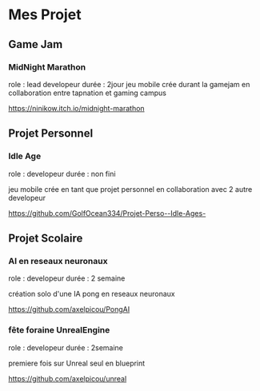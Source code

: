 # Mes Projet 
## Game Jam
### MidNight Marathon

role : lead developeur
durée : 2jour
jeu mobile crée durant la gamejam en collaboration entre tapnation et gaming campus 

https://ninikow.itch.io/midnight-marathon

## Projet Personnel

### Idle Age

role : developeur 
durée : non fini

jeu mobile crée en tant que projet personnel en collaboration avec 2 autre developeur 

https://github.com/GolfOcean334/Projet-Perso--Idle-Ages-

## Projet Scolaire

### AI en reseaux neuronaux

role : developeur
durée : 2 semaine

création solo d'une IA pong en reseaux neuronaux

https://github.com/axelpicou/PongAI

### fête foraine UnrealEngine
 role : developeur
 durée : 2semaine

 premiere fois sur Unreal seul en blueprint

 https://github.com/axelpicou/unreal

